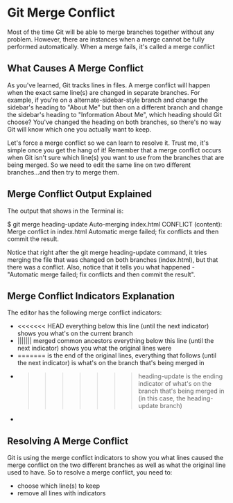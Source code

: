 # Git Merge Conflict

Most of the time Git will be able to merge branches together without any problem. However, there are instances when a merge cannot be fully performed automatically. 
When a merge fails, it's called a merge conflict

## What Causes A Merge Conflict
As you've learned, Git tracks lines in files. A merge conflict will happen when the exact same line(s) are changed in separate branches. For example, if you're on a 
alternate-sidebar-style branch and change the sidebar's heading to "About Me" but then on a different branch and change the sidebar's heading to "Information About Me", 
which heading should Git choose? You've changed the heading on both branches, so there's no way Git will know which one you actually want to keep.

Let's force a merge conflict so we can learn to resolve it. Trust me, it's simple once you get the hang of it! Remember that a merge conflict occurs when Git isn't sure which line(s) you want to use from the branches that are being merged. So we need to edit the same line on two different branches...and then try to merge them.


## Merge Conflict Output Explained
The output that shows in the Terminal is:

$ git merge heading-update 
Auto-merging index.html
CONFLICT (content): Merge conflict in index.html
Automatic merge failed; fix conflicts and then commit the result.


Notice that right after the git merge heading-update command, it tries merging the file that was changed on both branches (index.html), but that there was a conflict. Also, notice that it tells you what happened - "Automatic merge failed; fix conflicts and then commit the result".


## Merge Conflict Indicators Explanation
The editor has the following merge conflict indicators:

* <<<<<<< HEAD everything below this line (until the next indicator) shows you what's on the current branch
* ||||||| merged common ancestors everything below this line (until the next indicator) shows you what the original lines were
* ======= is the end of the original lines, everything that follows (until the next indicator) is what's on the branch that's being merged in
* >>>>>>> heading-update is the ending indicator of what's on the branch that's being merged in (in this case, the heading-update branch)
* 
## Resolving A Merge Conflict
Git is using the merge conflict indicators to show you what lines caused the merge conflict on the two different branches as well as what the original line used to have. So to resolve a merge conflict, you need to:

* choose which line(s) to keep
* remove all lines with indicators
